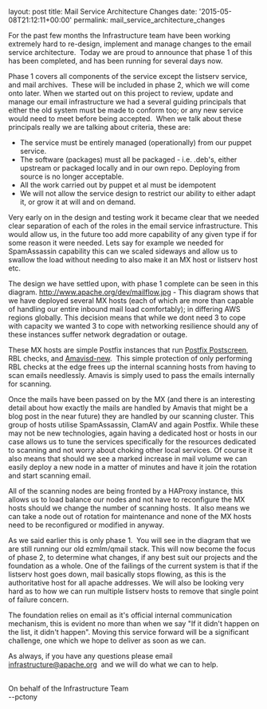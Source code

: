 
layout: post
title: Mail Service Architecture Changes
date: '2015-05-08T21:12:11+00:00'
permalink: mail_service_architecture_changes

<p>For the past few months the Infrastructure team have been working extremely hard to re-design, implement and manage changes to the email service architecture. &nbsp;Today we are proud to announce that phase 1 of this has been completed, and has been running for several days now.</p> 
  <p>Phase 1 covers all components of the service except the listserv service, and mail archives. &nbsp;These will be included in phase 2, which we will come onto later. When we started out on this project to review, update and manage our email infrastructure we had a several guiding principals that either the old system must be made to conform too; or any new service would need to meet before being accepted. &nbsp;When we talk about these principals really we are talking about criteria, these are:&nbsp;</p> 
  <p> </p> 
  <ul> 
    <li>The service must be entirely managed (operationally) from our puppet service.&nbsp;</li> 
    <li>The software (packages) must all be packaged - i.e. .deb's, either upstream or packaged locally and in our own repo. Deploying from source is no longer acceptable.</li> 
    <li>All the work carried out by puppet et al must be idempotent</li> 
    <li>We will not allow the service design to restrict our ability to either adapt it, or grow it at will and on demand.&nbsp;</li> 
  </ul> 
  <p>Very early on in the design and testing work it became clear that we needed clear separation of each of the roles in the email service infrastructure. This would allow us, in the future too add more capability of any given type if for some reason it were needed. Lets say for example we needed for SpamAssassin capability this can we scaled sideways and allow us to swallow the load without needing to also make it an MX host or listserv host etc.&nbsp;</p> 
  <p> </p> 
  <p>The design we have settled upon, with phase 1 complete can be seen in this diagram. <a href="http://www.apache.org/dev/mailflow.jpg" target="_blank">http://www.apache.org/dev/mailflow.jpg</a>&nbsp;- This diagram shows that we have deployed several MX hosts (each of which are more than capable of handling our entire inbound mail load comfortably); in differing AWS regions globally. This decision means that while we dont need 3 to cope with capacity we wanted 3 to cope with networking resilience should any of these instances suffer network degradation or outage. &nbsp;</p> 
  <p>These MX hosts are simple Postfix instances that run <a href="http://www.postfix.org/POSTSCREEN_README.html" target="_blank">Postfix Postscreen</a>, RBL checks, and <a href="http://www.ijs.si/software/amavisd/" target="_blank">Amavisd-new</a>. &nbsp;This simple protection of only performing RBL checks at the edge frees up the internal scanning hosts from having to scan emails needlessly. Amavis is simply used to pass the emails internally for scanning.&nbsp;</p> 
  <p>Once the mails have been passed on by the MX (and there is an interesting detail about how exactly the mails are handled by Amavis that might be a blog post in the near future) they are handled by our scanning cluster. This group of hosts utilise SpamAssassin, ClamAV and again Postfix. While these may not be new technologies, again having a dedicated host or hosts in our case allows us to tune the services specifically for the resources dedicated to scanning and not worry about choking other local services. Of course it also means that should we see a marked increase in mail volume we can easily deploy a new node in a matter of minutes and have it join the rotation and start scanning email.</p> 
  <p>All of the scanning nodes are being fronted by a HAProxy instance, this allows us to load balance our nodes and not have to reconfigure the MX hosts should we change the number of scanning hosts. &nbsp;It also means we can take a node out of rotation for maintenance and none of the MX hosts need to be reconfigured or modified in anyway. </p> 
  <p>As we said earlier this is only phase 1. &nbsp;You will see in the diagram that we are still running our old ezmlm/qmail stack. This will now become the focus of phase 2, to determine what changes, if any best suit our projects and the foundation as a whole. One of the failings of the current system is that if the listserv host goes down, mail basically stops flowing, as this is the authoritative host for all apache addresses. We will also be looking very hard as to how we can run multiple listserv hosts to remove that single point of failure concern.&nbsp;</p> 
  <p>The foundation relies on email as it's official internal communication mechanism, this is evident no more than when we say &quot;If it didn't happen on the list, it didn't happen&quot;. Moving this service forward will be a significant challenge, one which we hope to deliver as soon as we can.&nbsp;</p> 
  <p>As always, if you have any questions please email <a href="mailto:infrastructure@apache.org">infrastructure@apache.org</a>&nbsp; and we will do what we can to help. <br /><br /></p> 
  <p>On behalf of the Infrastructure Team<br />--pctony &nbsp;</p>
